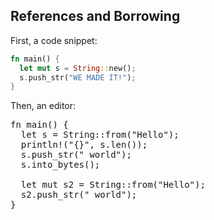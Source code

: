 ## References and Borrowing

First, a code snippet:

```rust
fn main() {
  let mut s = String::new();
  s.push_str("WE MADE IT!");
}
```

Then, an editor:

<pre class="aquascope">
fn main() {
  let s = String::from("Hello");
  println!("{}", s.len());
  s.push_str(" world");
  s.into_bytes();

  let mut s2 = String::from("Hello");
  s2.push_str(" world");
}
</pre>